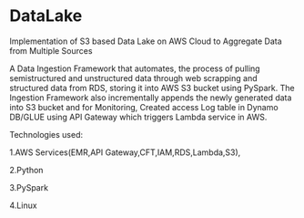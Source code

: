 # DataLake
Implementation of S3 based Data Lake on AWS Cloud to Aggregate Data from Multiple Sources

A Data Ingestion Framework that automates, the process of pulling semistructured and unstructured data through web scrapping and structured data from RDS, storing it into AWS S3 bucket using PySpark. The Ingestion Framework also incrementally appends the newly generated data into S3 bucket and for Monitoring, Created access Log table in Dynamo DB/GLUE using API Gateway which triggers Lambda service in AWS.

Technologies used:

1.AWS Services(EMR,API Gateway,CFT,IAM,RDS,Lambda,S3), 

2.Python 

3.PySpark

4.Linux
